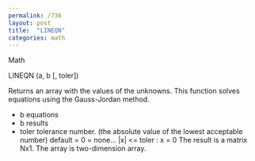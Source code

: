 ```yaml
---
permalink: /736
layout: post
title:  "LINEQN"
categories: math
---
```

Math

LINEQN (a, b [, toler])

Returns an array with the values of the unknowns. This function solves equations using the Gauss-Jordan method.


* b equations
* b results
* toler tolerance number. (the absolute value of the lowest acceptable number) default = 0 = none...
|x| <= toler : x = 0
The result is a matrix Nx1. The array is two-dimension array.

